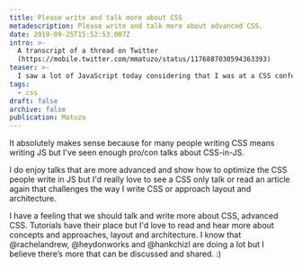 ```yaml
---
title: Please write and talk more about CSS
metadescription: Please write and talk more about advanced CSS.
date: 2019-09-25T15:52:53.007Z
intro: >-
  A transcript of a thread on Twitter
  (https://mobile.twitter.com/mmatuzo/status/1176887030594363393)
teaser: >-
  I saw a lot of JavaScript today considering that I was at a CSS conference. 
tags:
  - css
draft: false
archive: false
publication: Matuzo
---
```

It absolutely makes sense because for many people writing CSS means writing JS but I've seen enough pro/con talks about CSS-in-JS. 

I do enjoy talks that are more advanced and show how to optimize the CSS people write in JS but I'd really love to see a CSS only talk or read an article again that challenges the way I write CSS or approach layout and architecture.

I have a feeling that we should talk and write more about CSS, advanced CSS. Tutorials have their place but I'd love to read and hear more about concepts and approaches, layout and architecture. I know that @rachelandrew, @heydonworks and @hankchizl are doing a lot but I believe there’s more that can be discussed and shared. :)
